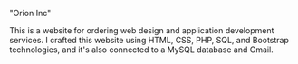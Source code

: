 "Orion Inc"

This is a website for ordering web design and application development services.
I crafted this website using HTML, CSS, PHP, SQL, and Bootstrap technologies, and it's also connected to a MySQL database and Gmail.
